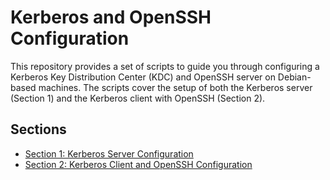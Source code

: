 # Kerberos and OpenSSH Configuration

This repository provides a set of scripts to guide you through configuring a Kerberos Key Distribution Center (KDC) and OpenSSH server on Debian-based machines. The scripts cover the setup of both the Kerberos server (Section 1) and the Kerberos client with OpenSSH (Section 2).

## Sections
- [Section 1: Kerberos Server Configuration](./section1.md)
- [Section 2: Kerberos Client and OpenSSH Configuration](./section2.md)

